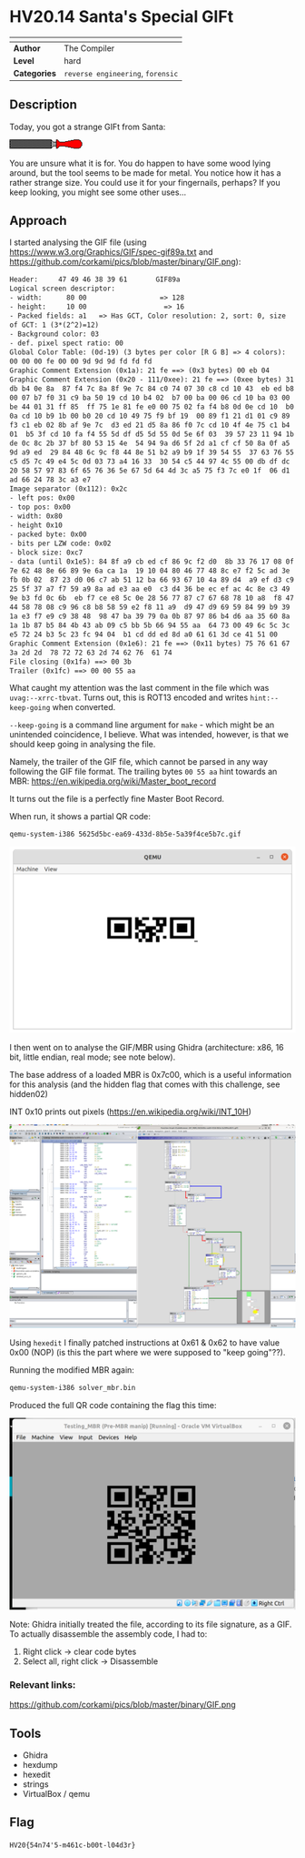 # HV20.14 Santa's Special GIFt

| <!-- --> | <!-- --> |
| --- | --- |
| **Author**     | The Compiler |
| **Level**      | hard |
| **Categories** | `reverse engineering`, `forensic` |

## Description
Today, you got a strange GIFt from Santa:

![GIFt](./5625d5bc-ea69-433d-8b5e-5a39f4ce5b7c.gif)

You are unsure what it is for. You do happen to have some wood lying around, but the tool seems to be made for metal. You notice how it has a rather strange size. You could use it for your fingernails, perhaps? If you keep looking, you might see some other uses...

## Approach

I started analysing the GIF file (using https://www.w3.org/Graphics/GIF/spec-gif89a.txt and https://github.com/corkami/pics/blob/master/binary/GIF.png):
```
Header:     47 49 46 38 39 61       GIF89a
Logical screen descriptor:
- width:      80 00                  => 128
- height:     10 00                   => 16
- Packed fields: a1   => Has GCT, Color resolution: 2, sort: 0, size of GCT: 1 (3*(2^2)=12)
- Background color: 03
- def. pixel spect ratio: 00
Global Color Table: (0d-19) (3 bytes per color [R G B] => 4 colors): 00 00 00 fe 00 00 9d 9d 9d fd fd fd
Graphic Comment Extension (0x1a): 21 fe ==> (0x3 bytes) 00 eb 04
Graphic Comment Extension (0x20 - 111/0xee): 21 fe ==> (0xee bytes) 31 db b4 0e 8a  87 f4 7c 8a 8f 9e 7c 84 c0 74 07 30 c8 cd 10 43  eb ed b8 00 07 b7 f0 31 c9 ba 50 19 cd 10 b4 02  b7 00 ba 00 06 cd 10 ba 03 00 be 44 01 31 ff 85  ff 75 1e 81 fe e0 00 75 02 fa f4 b8 0d 0e cd 10  b0 0a cd 10 b9 1b 00 b0 20 cd 10 49 75 f9 bf 19  00 89 f1 21 d1 01 c9 89 f3 c1 eb 02 8b af 9e 7c  d3 ed 21 d5 8a 86 f0 7c cd 10 4f 4e 75 c1 b4 01  b5 3f cd 10 fa f4 55 5d df d5 5d 55 0d 5e 6f 03  39 57 23 11 94 1b de 0c 8c 2b 37 bf 80 53 15 4e  54 94 9a d6 5f 2d a1 cf cf 50 8a 0f a5 9d a9 ed  29 84 48 6c 9c f8 44 8e 51 b2 a9 b9 1f 39 54 55  37 63 76 55 c5 d5 7c 49 e4 5c 0d 03 73 a4 16 33  30 54 c5 44 97 4c 55 00 db df dc 20 58 57 97 83 6f 65 76 36 5e 67 5d 64 4d 3c a5 75 f3 7c e0 1f  06 d1 ad 66 24 78 3c a3 e7
Image separator (0x112): 0x2c
- left pos: 0x00
- top pos: 0x00
- width: 0x80
- height 0x10
- packed byte: 0x00
- bits per LZW code: 0x02
- block size: 0xc7
- data (until 0x1e5): 84 8f a9 cb ed cf 86 9c f2 d0  8b 33 76 17 08 0f 7e 62 48 8e 66 89 9e 6a ca 1a  19 10 04 80 46 77 48 8c e7 f2 5c ad 3e fb 0b 02  87 23 d0 06 c7 ab 51 12 ba 66 93 67 10 4a 89 d4  a9 ef d3 c9 25 5f 37 a7 f7 59 a9 8a ad e3 aa e0  c3 d4 36 be ec ef ac 4c 8e c3 49 9e b3 fd 0c 6b  eb f7 ce e8 5c 0e 28 56 77 87 c7 67 68 78 10 a8  f8 47 44 58 78 08 c9 96 c8 b8 58 59 e2 f8 11 a9  d9 47 d9 69 59 84 99 b9 39 1a e3 f7 e9 c9 38 48  98 47 ba 39 79 0a 0b 87 97 86 b4 d6 aa 35 60 8a  1a 1b 87 b5 84 4b 43 ab 09 c5 bb 5b 66 94 55 aa  64 73 00 49 6c 5c 3c e5 72 24 b3 5c 23 fc 94 04  b1 cd dd ed 8d a0 61 61 3d ce 41 51 00 
Graphic Comment Extension (0x1e6): 21 fe ==> (0x11 bytes) 75 76 61 67 3a 2d 2d  78 72 72 63 2d 74 62 76  61 74
File closing (0x1fa) ==> 00 3b
Trailer (0x1fc) ==> 00 00 55 aa
```

What caught my attention was the last comment in the file which was `uvag:--xrrc-tbvat`. Turns out, this is ROT13 encoded and writes `hint:--keep-going` when converted.

`--keep-going` is a command line argument for `make` - which might be an unintended coincidence, I believe. What was intended, however, is that we should keep going in analysing the file. 

Namely, the trailer of the GIF file, which cannot be parsed in any way following the GIF file format. The trailing bytes `00 55 aa` hint towards an MBR: https://en.wikipedia.org/wiki/Master_boot_record

It turns out the file is a perfectly fine Master Boot Record.

When run, it shows a partial QR code:
```bash
qemu-system-i386 5625d5bc-ea69-433d-8b5e-5a39f4ce5b7c.gif
```
![Partial QR code](./partial_qr_code.png)

I then went on to analyse the GIF/MBR using Ghidra (architecture: x86, 16 bit, little endian, real mode; see note below).

The base address of a loaded MBR is 0x7c00, which is a useful information for this analysis (and the hidden flag that comes with this challenge, see hidden02)

INT 0x10 prints out pixels (https://en.wikipedia.org/wiki/INT_10H)

![Ghidra flow](./ghidra_flow_diag.png)

Using `hexedit` I finally patched instructions at 0x61 & 0x62 to have value 0x00 (NOP) (is this the part where we were supposed to "keep going"??).

Running the modified MBR again:
```bash
qemu-system-i386 solver_mbr.bin
```
Produced the full QR code containing the flag this time:

![Full QR code](./resulting_qr_flag.png)

Note: Ghidra initially treated the file, according to its file signature, as a GIF. To actually disassemble the assembly code, I had to:
1. Right click -> clear code bytes
2. Select all, right click -> Disassemble

### Relevant links:
https://github.com/corkami/pics/blob/master/binary/GIF.png

## Tools
- Ghidra
- hexdump
- hexedit
- strings
- VirtualBox / qemu

## Flag
`HV20{54n74'5-m461c-b00t-l04d3r}`
